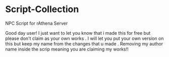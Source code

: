 # Script-Collection
NPC Script for rAthena Server



Good day user!
I just want to let you know that i made this for free but please don't claim as your own works . I will let you put your own version on this but keep my name from the changes that u made . Removing my author name inside the scrip meaning you are claiming my works!!

